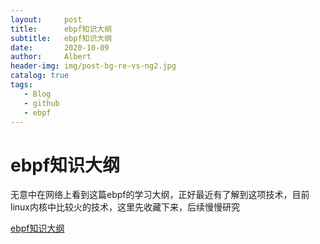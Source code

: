 ```yaml
---
layout:     post
title:      ebpf知识大纲
subtitle:   ebpf知识大纲
date:       2020-10-09
author:     Albert
header-img: img/post-bg-re-vs-ng2.jpg
catalog: true
tags:
   - Blog
   - github
   - ebpf
---
```




#    ebpf知识大纲



无意中在网络上看到这篇ebpf的学习大纲，正好最近有了解到这项技术，目前linux内核中比较火的技术，这里先收藏下来，后续慢慢研究

[ebpf知识大纲](https://linux.cn/article-9507-1.html)